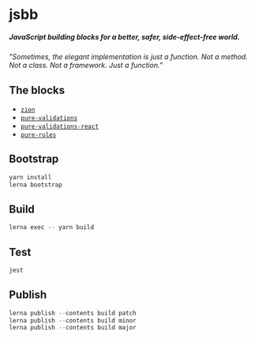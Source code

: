 # jsbb
##### JavaScript building blocks for a better, safer, side-effect-free world.

*"Sometimes, the elegant implementation is just a function. Not a method. Not a class. Not a framework. Just a function."*

## The blocks
  - [`zion`](./packages/zion#readme)
  - [`pure-validations`](./packages/pure-validations#readme)
  - [`pure-validations-react`](./packages/pure-validations-react#readme)
  - [`pure-rules`](./packages/pure-rules#readme)

## Bootstrap
```javascript
yarn install
lerna bootstrap
```

## Build
```javascript
lerna exec -- yarn build
```

## Test
```javascript
jest
```

## Publish
```javascript
lerna publish --contents build patch
lerna publish --contents build minor
lerna publish --contents build major
``` 